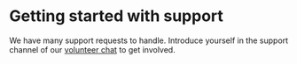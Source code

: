 # Getting started with support

We have many support requests to handle. Introduce yourself in the support channel of our [volunteer chat](Chat.md) to get involved. <!-- Check out the [meta thread](https://meta.trustroots.org/t/wiki-support-team/22) to get involved. -->
